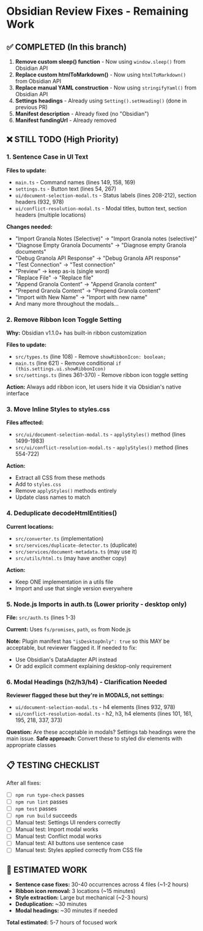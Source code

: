 # Obsidian Review Fixes - Remaining Work

## ✅ COMPLETED (In this branch)

1. **Remove custom sleep() function** - Now using `window.sleep()` from Obsidian API
2. **Replace custom htmlToMarkdown()** - Now using `htmlToMarkdown()` from Obsidian API
3. **Replace manual YAML construction** - Now using `stringifyYaml()` from Obsidian API
4. **Settings headings** - Already using `Setting().setHeading()` (done in previous PR)
5. **Manifest description** - Already fixed (no "Obsidian")
6. **Manifest fundingUrl** - Already removed

## ❌ STILL TODO (High Priority)

### 1. Sentence Case in UI Text

**Files to update:**

- `main.ts` - Command names (lines 149, 158, 169)
- `settings.ts` - Button text (lines 54, 267)
- `ui/document-selection-modal.ts` - Status labels (lines 208-212), section headers (932, 978)
- `ui/conflict-resolution-modal.ts` - Modal titles, button text, section headers (multiple locations)

**Changes needed:**

- "Import Granola Notes (Selective)" → "Import Granola notes (selective)"
- "Diagnose Empty Granola Documents" → "Diagnose empty Granola documents"
- "Debug Granola API Response" → "Debug Granola API response"
- "Test Connection" → "Test connection"
- "Preview" → keep as-is (single word)
- "Replace File" → "Replace file"
- "Append Granola Content" → "Append Granola content"
- "Prepend Granola Content" → "Prepend Granola content"
- "Import with New Name" → "Import with new name"
- And many more throughout the modals...

### 2. Remove Ribbon Icon Toggle Setting

**Why:** Obsidian v1.1.0+ has built-in ribbon customization

**Files to update:**

- `src/types.ts` (line 108) - Remove `showRibbonIcon: boolean;`
- `main.ts` (line 621) - Remove conditional `if (this.settings.ui.showRibbonIcon)`
- `src/settings.ts` (lines 361-370) - Remove ribbon icon toggle setting

**Action:** Always add ribbon icon, let users hide it via Obsidian's native interface

### 3. Move Inline Styles to styles.css

**Files affected:**

- `src/ui/document-selection-modal.ts` - `applyStyles()` method (lines 1499-1983)
- `src/ui/conflict-resolution-modal.ts` - `applyStyles()` method (lines 554-722)

**Action:**

- Extract all CSS from these methods
- Add to `styles.css`
- Remove `applyStyles()` methods entirely
- Update class names to match

### 4. Deduplicate decodeHtmlEntities()

**Current locations:**

- `src/converter.ts` (implementation)
- `src/services/duplicate-detector.ts` (duplicate)
- `src/services/document-metadata.ts` (may use it)
- `src/utils/html.ts` (may have another copy)

**Action:**

- Keep ONE implementation in a utils file
- Import and use that single version everywhere

### 5. Node.js Imports in auth.ts (Lower priority - desktop only)

**File:** `src/auth.ts` (lines 1-3)

**Current:** Uses `fs/promises`, `path`, `os` from Node.js

**Note:** Plugin manifest has `"isDesktopOnly": true` so this MAY be acceptable, but reviewer flagged it. If needed to fix:

- Use Obsidian's DataAdapter API instead
- Or add explicit comment explaining desktop-only requirement

### 6. Modal Headings (h2/h3/h4) - Clarification Needed

**Reviewer flagged these but they're in MODALS, not settings:**

- `ui/document-selection-modal.ts` - h4 elements (lines 932, 978)
- `ui/conflict-resolution-modal.ts` - h2, h3, h4 elements (lines 101, 161, 195, 218, 337, 373)

**Question:** Are these acceptable in modals? Settings tab headings were the main issue.
**Safe approach:** Convert these to styled div elements with appropriate classes

## 📋 TESTING CHECKLIST

After all fixes:

- [ ] `npm run type-check` passes
- [ ] `npm run lint` passes
- [ ] `npm test` passes
- [ ] `npm run build` succeeds
- [ ] Manual test: Settings UI renders correctly
- [ ] Manual test: Import modal works
- [ ] Manual test: Conflict modal works
- [ ] Manual test: All buttons use sentence case
- [ ] Manual test: Styles applied correctly from CSS file

## 🔄 ESTIMATED WORK

- **Sentence case fixes:** 30-40 occurrences across 4 files (~1-2 hours)
- **Ribbon icon removal:** 3 locations (~15 minutes)
- **Style extraction:** Large but mechanical (~2-3 hours)
- **Deduplication:** ~30 minutes
- **Modal headings:** ~30 minutes if needed

**Total estimated:** 5-7 hours of focused work
